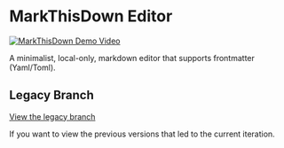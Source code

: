 # MarkThisDown Editor

[![MarkThisDown Demo Video](https://img.youtube.com/vi/1eLgGu4Fyoc/0.jpg)](https://www.youtube.com/watch?v=1eLgGu4Fyoc)

A minimalist, local-only, markdown editor that supports frontmatter (Yaml/Toml).

## Legacy Branch

[View the legacy branch](https://github.com/Torvec/markthisdown/tree/legacy)

If you want to view the previous versions that led to the current iteration.